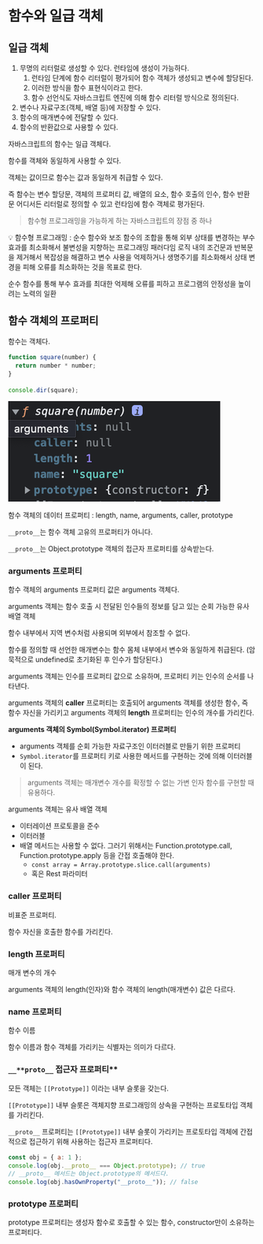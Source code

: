# 함수와 일급 객체

## 일급 객체

1. 무명의 리터럴로 생성할 수 있다. 런타임에 생성이 가능하다.
   1. 런타임 단계에 함수 리터럴이 평가되어 함수 객체가 생성되고 변수에 할당된다.
   2. 이러한 방식을 함수 표현식이라고 한다.
   3. 함수 선언식도 자바스크립트 엔진에 의해 함수 리터럴 방식으로 정의된다.
2. 변수나 자료구조(객체, 배열 등)에 저장할 수 있다.
3. 함수의 매개변수에 전달할 수 있다.
4. 함수의 반환값으로 사용할 수 있다.

자바스크립트의 함수는 일급 객체다.

함수를 객체와 동일하게 사용할 수 있다.

객체는 값이므로 함수는 값과 동일하게 취급할 수 있다.

즉 함수는 변수 할당문, 객체의 프로퍼티 값, 배열의 요소, 함수 호출의 인수, 함수 반환문 어디서든 리터럴로 정의할 수 있고 런타임에 함수 객체로 평가된다.

> 함수형 프로그래밍을 가능하게 하는 자바스크립트의 장점 중 하나

<aside>
💡 함수형 프로그래밍 : 순수 함수와 보조 함수의 조합을 통해 외부 상태를 변경하는 부수 효과를 최소화해서 불변성을 지향하는 프로그래밍 패러다임
로직 내의 조건문과 반복문을 제거해서 복잡성을 해결하고 변수 사용을 억제하거나 생명주기를 최소화해서 상태 변경을 피해 오류를 최소화하는 것을 목표로 한다.

순수 함수를 통해 부수 효과를 최대한 억제해 오류를 피하고 프로그램의 안정성을 높이려는 노력의 일환

</aside>

## 함수 객체의 프로퍼티

함수는 객체다.

```js
function square(number) {
  return number * number;
}

console.dir(square);
```

![property attribute](argument.png)

함수 객체의 데이터 프로퍼티 : length, name, arguments, caller, prototype

`__proto__`는 함수 객체 고유의 프로퍼티가 아니다.

`__proto__`는 Object.prototype 객체의 접근자 프로퍼티를 상속받는다.

### arguments 프로퍼티

함수 객체의 arguments 프로퍼티 값은 arguments 객체다.

arguments 객체는 함수 호출 시 전달된 인수들의 정보를 담고 있는 순회 가능한 유사 배열 객체

함수 내부에서 지역 변수처럼 사용되며 외부에서 참조할 수 없다.

함수를 정의할 때 선언한 매개변수는 함수 몸체 내부에서 변수와 동일하게 취급된다. (암묵적으로 undefined로 초기화된 후 인수가 할당된다.)

arguments 객체는 인수를 프로퍼티 값으로 소유하며, 프로퍼티 키는 인수의 순서를 나타낸다.

arguments 객체의 **caller** 프로퍼티는 호출되어 arguments 객체를 생성한 함수, 즉 함수 자신을 가리키고 arguments 객체의 **length** 프로퍼티는 인수의 개수를 가리킨다.

**arguments 객체의 Symbol(Symbol.iterator) 프로퍼티**

- arguments 객체를 순회 가능한 자료구조인 이터러블로 만들기 위한 프로퍼티
- `Symbol.iterator`를 프로퍼티 키로 사용한 메서드를 구현하는 것에 의해 이터러블이 된다.

> arguments 객체는 매개변수 개수를 확정할 수 없는 가변 인자 함수를 구현할 때 유용하다.

arguments 객체는 유사 배열 객체

- 이터레이션 프로토콜을 준수
- 이터러블
- 배열 메서드는 사용할 수 없다. 그러기 위해서는 Function.prototype.call, Function.prototype.apply 등을 간접 호출해야 한다.
  - `const array = Array.prototype.slice.call(arguments)`
  - 혹은 Rest 파라미터

### caller 프로퍼티

비표준 프로퍼티.

함수 자신을 호출한 함수를 가리킨다.

### length 프로퍼티

매개 변수의 개수

arguments 객체의 length(인자)와 함수 객체의 length(매개변수) 값은 다르다.

### name 프로퍼티

함수 이름

함수 이름과 함수 객체를 가리키는 식별자는 의미가 다르다.

### `__**proto__` 접근자 프로퍼티\*\*

모든 객체는 `[[Prototype]]` 이라는 내부 슬롯을 갖는다.

`[[Prototype]]` 내부 슬롯은 객체지향 프로그래밍의 상속을 구현하는 프로토타입 객체를 가리킨다.

`__proto__` 프로퍼티는 `[[Prototype]]` 내부 슬롯이 가리키는 프로토타입 객체에 간접적으로 접근하기 위해 사용하는 접근자 프로퍼티다.

```jsx
const obj = { a: 1 };
console.log(obj.__proto__ === Object.prototype); // true
// __proto__ 메서드는 Object.prototype의 메서드다.
console.log(obj.hasOwnProperty("__proto__")); // false
```

### prototype 프로퍼티

prototype 프로퍼티는 생성자 함수로 호출할 수 있는 함수, constructor만이 소유하는 프로퍼티다.
